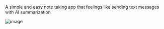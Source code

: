 A simple and easy note taking app that feelings like sending text messages with AI summarization

![image](https://github.com/user-attachments/assets/054d15c2-30b1-4a95-abb4-4618221c9ff3)
